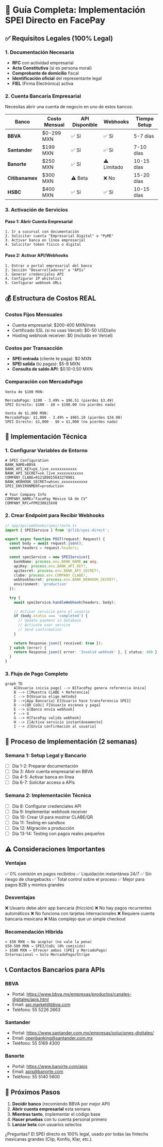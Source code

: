 # 📘 Guía Completa: Implementación SPEI Directo en FacePay

## ✅ Requisitos Legales (100% Legal)

### 1. Documentación Necesaria
- **RFC** con actividad empresarial
- **Acta Constitutiva** (si es persona moral)
- **Comprobante de domicilio** fiscal
- **Identificación oficial** del representante legal
- **FIEL** (Firma Electrónica) activa

### 2. Cuenta Bancaria Empresarial
Necesitas abrir una cuenta de negocio en uno de estos bancos:

| Banco | Costo Mensual | API Disponible | Webhooks | Tiempo Setup |
|-------|---------------|----------------|----------|--------------|
| **BBVA** | $0-299 MXN | ✅ Sí | ✅ Sí | 5-7 días |
| **Santander** | $199 MXN | ✅ Sí | ✅ Sí | 7-10 días |
| **Banorte** | $250 MXN | ✅ Sí | ⚠️ Limitado | 10-15 días |
| **Citibanamex** | $300 MXN | ⚠️ Beta | ❌ No | 15-20 días |
| **HSBC** | $400 MXN | ✅ Sí | ✅ Sí | 10-15 días |

### 3. Activación de Servicios

#### Paso 1: Abrir Cuenta Empresarial
```
1. Ir a sucursal con documentación
2. Solicitar cuenta "Empresarial Digital" o "PyME"
3. Activar banca en línea empresarial
4. Solicitar token físico o digital
```

#### Paso 2: Activar API/Webhooks
```
1. Entrar a portal empresarial del banco
2. Sección "Desarrolladores" o "APIs"
3. Generar credenciales API
4. Configurar IP whitelist
5. Configurar webhook URLs
```

## 💰 Estructura de Costos REAL

### Costos Fijos Mensuales
- Cuenta empresarial: $200-400 MXN/mes
- Certificado SSL (si no usas Vercel): $0-50 USD/año
- Hosting webhook receiver: $0 (incluido en Vercel)

### Costos por Transacción
- **SPEI entrada** (cliente te paga): $0 MXN
- **SPEI salida** (tú pagas): $5-8 MXN
- **Consulta de saldo API**: $0.10-0.50 MXN

### Comparación con MercadoPago
```
Venta de $100 MXN:

MercadoPago: $100 - 3.49% = $96.51 (pierdes $3.49)
SPEI Directo: $100 - $0 = $100.00 (no pierdes nada)

Venta de $1,000 MXN:
MercadoPago: $1,000 - 3.49% = $965.10 (pierdes $34.90)
SPEI Directo: $1,000 - $0 = $1,000 (no pierdes nada)
```

## 🔧 Implementación Técnica

### 1. Configurar Variables de Entorno
```env
# SPEI Configuration
BANK_NAME=BBVA
BANK_API_KEY=pk_live_xxxxxxxxxxxx
BANK_API_SECRET=sk_live_xxxxxxxxxxxx
COMPANY_CLABE=012180015643278901
BANK_WEBHOOK_SECRET=whsec_xxxxxxxxxxxx
SPEI_ENVIRONMENT=production

# Your Company Info
COMPANY_NAME="FacePay México SA de CV"
COMPANY_RFC=FPM230815XX0
```

### 2. Crear Endpoint para Recibir Webhooks
```typescript
// app/api/webhooks/spei/route.ts
import { SPEIService } from '@/lib/spei-direct';

export async function POST(request: Request) {
  const body = await request.json();
  const headers = request.headers;
  
  const speiService = new SPEIService({
    bankName: process.env.BANK_NAME as any,
    apiKey: process.env.BANK_API_KEY!,
    apiSecret: process.env.BANK_API_SECRET!,
    clabe: process.env.COMPANY_CLABE!,
    webhookSecret: process.env.BANK_WEBHOOK_SECRET!,
    environment: 'production'
  });
  
  try {
    await speiService.handleWebhook(headers, body);
    
    // Activar servicio para el usuario
    if (body.status === 'completed') {
      // Update payment in database
      // Activate user service
      // Send confirmation
    }
    
    return Response.json({ received: true });
  } catch (error) {
    return Response.json({ error: 'Invalid webhook' }, { status: 400 });
  }
}
```

### 3. Flujo de Pago Completo

```mermaid
graph TD
    A[Usuario inicia pago] --> B[FacePay genera referencia única]
    B --> C[Muestra CLABE + Referencia]
    C --> D{Usuario elige método}
    D -->|App Bancaria| E[Usuario hace transferencia SPEI]
    D -->|QR CoDi| F[Usuario escanea y paga]
    E --> G[Banco envía webhook]
    F --> G
    G --> H[FacePay valida webhook]
    H --> I[Activa servicio instantáneamente]
    I --> J[Envía confirmación al usuario]
```

## 🚀 Proceso de Implementación (2 semanas)

### Semana 1: Setup Legal y Bancario
- [ ] Día 1-2: Preparar documentación
- [ ] Día 3: Abrir cuenta empresarial en BBVA
- [ ] Día 4-5: Activar banca en línea
- [ ] Día 6-7: Solicitar acceso a APIs

### Semana 2: Implementación Técnica
- [ ] Día 8: Configurar credenciales API
- [ ] Día 9: Implementar webhook receiver
- [ ] Día 10: Crear UI para mostrar CLABE/QR
- [ ] Día 11: Testing en sandbox
- [ ] Día 12: Migración a producción
- [ ] Día 13-14: Testing con pagos reales pequeños

## ⚠️ Consideraciones Importantes

### Ventajas
✅ 0% comisión en pagos recibidos
✅ Liquidación instantánea 24/7
✅ Sin riesgo de chargebacks
✅ Total control sobre el proceso
✅ Mejor para pagos B2B y montos grandes

### Desventajas
❌ Usuario debe abrir app bancaria (fricción)
❌ No hay pagos recurrentes automáticos
❌ No funciona con tarjetas internacionales
❌ Requiere cuenta bancaria mexicana
❌ Más complejo que un simple checkout

### Recomendación Híbrida
```
< $50 MXN → No aceptar (no vale la pena)
$50-500 MXN → SPEI/CoDi (0% comisión)
> $500 MXN → Ofrecer ambos (SPEI y MercadoPago)
Internacional → Solo MercadoPago/Stripe
```

## 📞 Contactos Bancarios para APIs

### BBVA
- Portal: https://www.bbva.mx/empresas/productos/canales-digitales/apis.html
- Email: api.market@bbva.com
- Teléfono: 55 5226 2663

### Santander
- Portal: https://www.santander.com.mx/empresas/soluciones-digitales/
- Email: openbanking@santander.com.mx
- Teléfono: 55 5169 4300

### Banorte
- Portal: https://www.banorte.com/apis
- Email: apis@banorte.com
- Teléfono: 55 5140 5600

## 🎯 Próximos Pasos

1. **Decidir banco** (recomiendo BBVA por mejor API)
2. **Abrir cuenta empresarial** esta semana
3. **Mientras tanto**, implementar el código base
4. **Hacer pruebas** con tu cuenta personal primero
5. **Lanzar beta** con usuarios selectos

¿Preguntas? El SPEI directo es 100% legal, usado por todas las fintechs mexicanas grandes (Clip, Konfío, Klar, etc.).